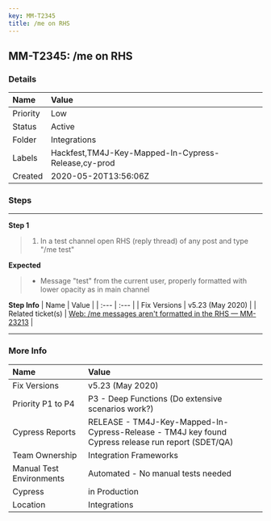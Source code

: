 ```yaml
---
key: MM-T2345
title: /me on RHS
---
```


## MM-T2345: /me on RHS

### Details

| Name     | Value                                               |
| :------- | :-------------------------------------------------- |
| Priority | Low                                                 |
| Status   | Active                                              |
| Folder   | Integrations                                        |
| Labels   | Hackfest,TM4J-Key-Mapped-In-Cypress-Release,cy-prod |
| Created  | 2020-05-20T13:56:06Z                                |

### Steps

<hr/>

**Step 1**

> <article><ol><li>In a test channel open RHS (reply thread) of any post and type "/me test"</li></ol></article>

**Expected**

> <article><ul><li>Message "test" from the current user, properly formatted with lower opacity as in main channel</li></ul></article>

**Step Info**
| Name | Value |
| :--- | :--- |
| Fix Versions | v5.23 (May 2020) |
| Related ticket(s) | <a href="https://mattermost.atlassian.net/browse/MM-23213">Web: /me messages aren't formatted in the RHS — MM-23213</a> |

<hr/>

### More Info

| Name                     | Value                                                                                              |
| :----------------------- | :------------------------------------------------------------------------------------------------- |
| Fix Versions             | v5.23 (May 2020)                                                                                   |
| Priority P1 to P4        | P3 - Deep Functions (Do extensive scenarios work?)                                                 |
| Cypress Reports          | RELEASE - TM4J-Key-Mapped-In-Cypress-Release - TM4J key found Cypress release run report (SDET/QA) |
| Team Ownership           | Integration Frameworks                                                                             |
| Manual Test Environments | Automated - No manual tests needed                                                                 |
| Cypress                  | in Production                                                                                      |
| Location                 | Integrations                                                                                       |
